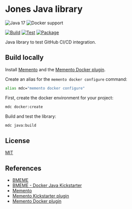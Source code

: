 # Jones Java library

![Java 17](https://img.shields.io/static/v1?label=Java&message=17&color=green) 
![Docker support](https://img.shields.io/static/v1?label=Docker%20support&message=yes&color=green)

[![Build](https://github.com/mithenks/jones/actions/workflows/github-actions-build.yml/badge.svg)](https://github.com/mithenks/jones/actions/workflows/github-actions-build.yml) [![Test](https://github.com/mithenks/jones/actions/workflows/github-actions-test.yml/badge.svg)](https://github.com/mithenks/jones/actions/workflows/github-actions-test.yml) [![Package](https://github.com/mithenks/jones/actions/workflows/github-actions-package.yml/badge.svg)](https://github.com/mithenks/jones/actions/workflows/github-actions-package.yml)

Java library to test GitHub CI/CD integration. 

## Build locally

Install [Memento](https://github.com/bmeme/memento) and the [Memento Docker plugin](https://github.com/bmeme/memento-docker).

Create an alias for the `memento docker configure` command:
```bash
alias mdc="memento docker configure"
```

First, create the docker environment for your project:
```bash
mdc docker:create
```

Build and test the library:

```bash
mdc java:build
```

## License

[MIT](https://choosealicense.com/licenses/mit/)

## References

- [BMEME](https://www.bmeme.com)
- [BMEME - Docker Java Kickstarter](https://github.com/bmeme/docker-java-kickstarter)
- [Memento](https://github.com/bmeme/memento)
- [Memento Kickstarter plugin](https://github.com/bmeme/memento-kickstarter)
- [Memento Docker plugin](https://github.com/bmeme/memento-docker)

